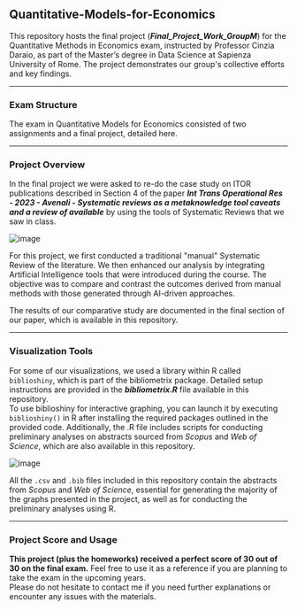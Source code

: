 ## Quantitative-Models-for-Economics

This repository hosts the final project (***Final_Project_Work_GroupM***) for the Quantitative Methods in Economics exam, instructed by Professor Cinzia Daraio, as part of the Master’s degree in Data Science at Sapienza University of Rome. The project demonstrates our group's collective efforts and key findings.

-------------------------------------------------------------------------------------------------------------------------------------

### **Exam Structure**

The exam in Quantitative Models for Economics consisted of two assignments and a final project, detailed here.

-------------------------------------------------------------------------------------------------------------------------------------

### **Project Overview**

In the final project we were asked to re-do the case study on ITOR publications described in Section 4 of the paper ***Int Trans Operational Res - 2023 - Avenali - Systematic reviews as a metaknowledge tool  caveats and a review of available*** by using the tools of Systematic Reviews that we saw in class.

![image](https://github.com/Livia020799/Quantitative-Models-for-Economics/assets/146645775/efc8822e-a8be-4751-bd4e-f15968feb2f8)

For this project, we first conducted a traditional "manual" Systematic Review of the literature. We then enhanced our analysis by integrating Artificial Intelligence tools that were introduced during the course. The objective was to compare and contrast the outcomes derived from manual methods with those generated through AI-driven approaches.

The results of our comparative study are documented in the final section of our paper, which is available in this repository.

-------------------------------------------------------------------------------------------------------------------------------------

### **Visualization Tools**

For some of our visualizations, we used a library within R called `biblioshiny`, which is part of the bibliometrix package. Detailed setup instructions are provided in the ***bibliometrix.R*** file available in this repository.<br> 
To use biblioshiny for interactive graphing, you can launch it by executing `biblioshiny()` in R after installing the required packages outlined in the provided code.
Additionally, the .R file includes scripts for conducting preliminary analyses on abstracts sourced from *Scopus* and *Web of Science*, which are also available in this repository.

![image](https://github.com/Livia020799/Quantitative-Models-for-Economics/assets/146645775/948b128e-5678-4fbd-9c0b-b3c100bfb3b4)

All the `.csv` and `.bib` files included in this repository contain the abstracts from *Scopus* and *Web of Science*, essential for generating the majority of the graphs presented in the project, as well as for conducting the preliminary analyses using R.

-------------------------------------------------------------------------------------------------------------------------------------

### **Project Score and Usage**

**This project (plus the homeworks) received a perfect score of 30 out of 30 on the final exam.** Feel free to use it as a reference if you are planning to take the exam in the upcoming years.<br> 
Please do not hesitate to contact me if you need further explanations or encounter any issues with the materials.
 
